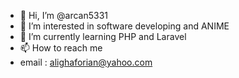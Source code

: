 - 👋 Hi, I’m @arcan5331
- 👀 I’m interested in software developing and ANIME
- 🌱 I’m currently learning PHP and Laravel 
- 📫 How to reach me 
- email : alighaforian@yahoo.com
